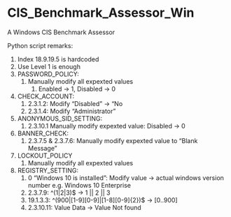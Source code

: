 # CIS_Benchmark_Assessor_Win
A Windows CIS Benchmark Assessor

Python script remarks:

1. Index 18.9.19.5 is hardcoded
2. Use Level 1 is enough
3. PASSWORD_POLICY: 
    1. Manually modify all expexted values
        1. Enabled → 1, Disabled → 0
4. CHECK_ACCOUNT: 
    1. 2.3.1.2: Modify “Disabled” → “No
    2. 2.3.1.4: Modify “Administrator”
5. ANONYMOUS_SID_SETTING: 
    1. 2.3.10.1 Manually modify expexted value: Disabled → 0
6. BANNER_CHECK:
    1. 2.3.7.5 & 2.3.7.6: Manually modify expexted value to “Blank Message”
7. LOCKOUT_POLICY
    1. Manually modify all expexted values
8. REGISTRY_SETTING:
    1. 0 “Windows 10 is installed”: Modify value → actual windows version number e.g. Windows 10 Enterprise
    2. 2.3.7.9: ^(1|2|3)$ → 1 || 2 || 3
    3. 19.1.3.3: ^(900|[1-9][0-9]|[1-8][0-9]{2})$ → [0..900]
    4. 2.3.10.11: Value Data → Value Not found



